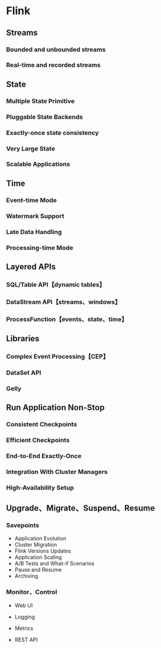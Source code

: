 # Flink

## Streams

### Bounded and unbounded streams

### Real-time and recorded streams

## State

### Multiple State Primitive

### Pluggable State Backends

### Exactly-once state consistency

### Very Large State

### Scalable Applications

## Time

### Event-time Mode

### Watermark Support

### Late Data Handling

### Processing-time Mode

## Layered APIs

### SQL/Table API【dynamic tables】

### DataStream API【streams、windows】

### ProcessFunction【events、state、time】

## Libraries

### Complex Event Processing【CEP】

### DataSet API

### Gelly

## Run Application Non-Stop

### Consistent Checkpoints

### Efficient Checkpoints

### End-to-End Exactly-Once

### Integration With Cluster Managers

### High-Availability Setup

## Upgrade、Migrate、Suspend、Resume

### Savepoints

+ Application Evolution
+ Cluster Migration
+ Flink Versions Updates
+ Application Scaling
+ A/B Tests and What-if Scenarios
+ Pause and Resume
+ Archiving

### Monitor、Control 

+ Web UI

+ Logging

+ Metrics

+ REST API